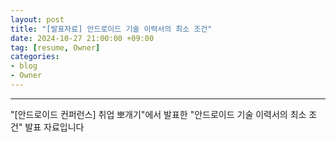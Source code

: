 ```yaml
---
layout: post
title: "[발표자료] 안드로이드 기술 이력서의 최소 조건"
date: 2024-10-27 21:00:00 +09:00
tag: [resume, Owner]
categories:
- blog
- Owner
---
```


<!--more-->

------

"[안드로이드 컨퍼런스] 취업 뽀개기"에서 발표한 "안드로이드 기술 이력서의 최소 조건" 발표 자료입니다

<script defer class="speakerdeck-embed" data-id="7f2edbfb9e284ec2b23dd8e076fcbf4e" data-ratio="1.7777777777777777" src="//speakerdeck.com/assets/embed.js"></script>